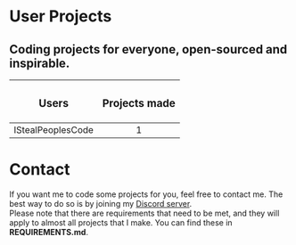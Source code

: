 # User Projects
Coding projects for everyone, open-sourced and inspirable.
---
| <h3>Users</h3> | <h3>Projects made</h3> |
|:---:|:---:|
| IStealPeoplesCode | 1 |

# Contact
If you want me to code some projects for you, feel free to contact me. The best way to do so is by joining my [Discord server](https://discord.gg/w9z7EYw). <br>
Please note that there are requirements that need to be met, and they will apply to almost all projects that I make. You can find these in **REQUIREMENTS.md**.